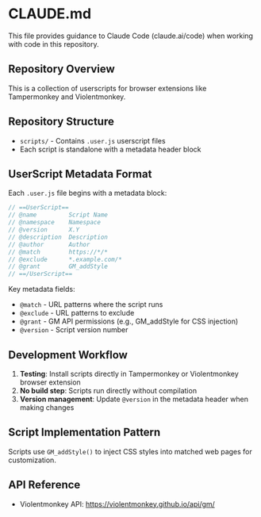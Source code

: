 # CLAUDE.md

This file provides guidance to Claude Code (claude.ai/code) when working with code in this repository.

## Repository Overview

This is a collection of userscripts for browser extensions like Tampermonkey and Violentmonkey.

## Repository Structure

- `scripts/` - Contains `.user.js` userscript files
- Each script is standalone with a metadata header block

## UserScript Metadata Format

Each `.user.js` file begins with a metadata block:

```javascript
// ==UserScript==
// @name         Script Name
// @namespace    Namespace
// @version      X.Y
// @description  Description
// @author       Author
// @match        https://*/*
// @exclude      *.example.com/*
// @grant        GM_addStyle
// ==/UserScript==
```

Key metadata fields:

- `@match` - URL patterns where the script runs
- `@exclude` - URL patterns to exclude
- `@grant` - GM API permissions (e.g., GM_addStyle for CSS injection)
- `@version` - Script version number

## Development Workflow

1. **Testing**: Install scripts directly in Tampermonkey or Violentmonkey browser extension
2. **No build step**: Scripts run directly without compilation
3. **Version management**: Update `@version` in the metadata header when making changes

## Script Implementation Pattern

Scripts use `GM_addStyle()` to inject CSS styles into matched web pages for customization.

## API Reference

- Violentmonkey API: https://violentmonkey.github.io/api/gm/
